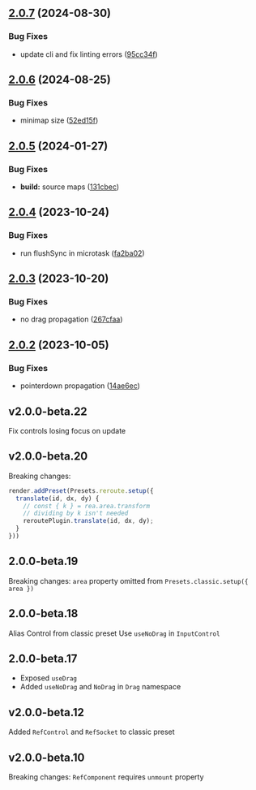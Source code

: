 ## [2.0.7](https://github.com/retejs/react-plugin/compare/v2.0.6...v2.0.7) (2024-08-30)


### Bug Fixes

* update cli and fix linting errors ([95cc34f](https://github.com/retejs/react-plugin/commit/95cc34fabb91610bfcfb78fd8ba5cc81928dcee8))

## [2.0.6](https://github.com/retejs/react-plugin/compare/v2.0.5...v2.0.6) (2024-08-25)


### Bug Fixes

* minimap size ([52ed15f](https://github.com/retejs/react-plugin/commit/52ed15f2248c16c0429e30a27be58f6f037eaf91))

## [2.0.5](https://github.com/retejs/react-plugin/compare/v2.0.4...v2.0.5) (2024-01-27)


### Bug Fixes

* **build:** source maps ([131cbec](https://github.com/retejs/react-plugin/commit/131cbecfc8783f5912cc0b17a79d4c143b83cfc6))

## [2.0.4](https://github.com/retejs/react-plugin/compare/v2.0.3...v2.0.4) (2023-10-24)


### Bug Fixes

* run flushSync in microtask ([fa2ba02](https://github.com/retejs/react-plugin/commit/fa2ba02255c075e14657f4b9ecc8710cdf2e9c1e))

## [2.0.3](https://github.com/retejs/react-plugin/compare/v2.0.2...v2.0.3) (2023-10-20)


### Bug Fixes

* no drag propagation ([267cfaa](https://github.com/retejs/react-plugin/commit/267cfaa2c2670b479f5d0a1a25b1c9bf12eff341))

## [2.0.2](https://github.com/retejs/react-plugin/compare/v2.0.1...v2.0.2) (2023-10-05)


### Bug Fixes

* pointerdown propagation ([14ae6ec](https://github.com/retejs/react-plugin/commit/14ae6ece434e19417773ac3f2a9edc8785426ca2))

## v2.0.0-beta.22

Fix controls losing focus on update

## v2.0.0-beta.20

Breaking changes:

```ts
render.addPreset(Presets.reroute.setup({
  translate(id, dx, dy) {
    // const { k } = rea.area.transform
    // dividing by k isn't needed
    reroutePlugin.translate(id, dx, dy);
  }
}))
```


## 2.0.0-beta.19

Breaking changes: `area` property omitted from `Presets.classic.setup({ area })`

## 2.0.0-beta.18

Alias Control from classic preset
Use `useNoDrag` in `InputControl`

## 2.0.0-beta.17

- Exposed `useDrag`
- Added `useNoDrag` and `NoDrag` in `Drag` namespace

## v2.0.0-beta.12

Added `RefControl` and `RefSocket` to classic preset

## v2.0.0-beta.10

Breaking changes: `RefComponent` requires `unmount` property
